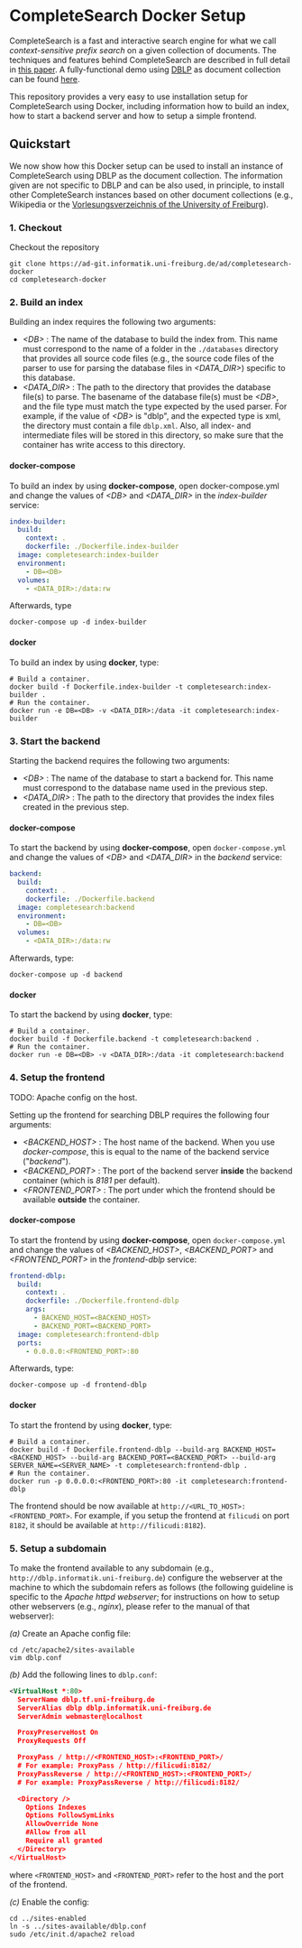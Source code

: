 # CompleteSearch Docker Setup

CompleteSearch is a fast and interactive search engine for what we call *context-sensitive prefix search* on a given collection of documents.
The techniques and features behind CompleteSearch are described in full detail in [this paper](https://pdfs.semanticscholar.org/ba12/7643fadeed05eed91b0714a5f85444e8df71.pdf).
A fully-functional demo using [DBLP](https://dblp.uni-trier.de/) as document collection can be found [here](http://dblp.informatik.uni-freiburg.de).

This repository provides a very easy to use installation setup for CompleteSearch using Docker, including information how to build an index, how to start a backend server and how to setup a simple frontend.

## Quickstart

We now show how this Docker setup can be used to install an instance of CompleteSearch using DBLP as the document collection.
The information given are not specific to DBLP and can be also used, in principle, to install other CompleteSearch instances based on other document collections (e.g., Wikipedia or the [Vorlesungsverzeichnis of the University of Freiburg](http://vvz.tf.uni-freiburg.de/)).  

### 1. Checkout
Checkout the repository

    git clone https://ad-git.informatik.uni-freiburg.de/ad/completesearch-docker
    cd completesearch-docker                                                      

### 2. Build an index

Building an index requires the following two arguments:
* *<DB\>* :
The name of the database to build the index from.
This name must correspond to the name of a folder in the `./databases` directory that provides all source code files (e.g., the source code files of the parser to use for parsing the database files in *<DATA_DIR>*) specific to this database.
* *<DATA_DIR\>* :
The path to the directory that provides the database file(s) to parse.
The basename of the database file(s) must be *<DB\>*, and the file type must match the type expected by the used parser.
For example, if the value of *<DB\>* is "dblp", and the expected type is xml, the directory must contain a file `dblp.xml`.
Also, all index- and intermediate files will be stored in this directory, so make sure that the container has write access to this directory.

#### docker-compose

To build an index by using **docker-compose**, open docker-compose.yml and change the values of *<DB\>* and *<DATA_DIR\>* in the *index-builder* service:
```yml
index-builder:
  build:
    context: .
    dockerfile: ./Dockerfile.index-builder
  image: completesearch:index-builder
  environment:
    - DB=<DB>
  volumes:
    - <DATA_DIR>:/data:rw
```
Afterwards, type

    docker-compose up -d index-builder

#### docker

To build an index by using **docker**, type:

    # Build a container.
    docker build -f Dockerfile.index-builder -t completesearch:index-builder .
    # Run the container.
    docker run -e DB=<DB> -v <DATA_DIR>:/data -it completesearch:index-builder

### 3. Start the backend

Starting the backend requires the following two arguments:
* *<DB\>* :
The name of the database to start a backend for.
This name must correspond to the database name used in the previous step.
* *<DATA_DIR\>* :
The path to the directory that provides the index files created in the previous step.

#### docker-compose
To start the backend by using **docker-compose**, open `docker-compose.yml` and change the values of *<DB\>* and *<DATA_DIR\>* in the *backend* service:

```yml
backend:
  build:
    context: .
    dockerfile: ./Dockerfile.backend
  image: completesearch:backend
  environment:
    - DB=<DB>
  volumes:
    - <DATA_DIR>:/data:rw
```
Afterwards, type:

    docker-compose up -d backend

#### docker
To start the backend by using **docker**, type:

    # Build a container.
    docker build -f Dockerfile.backend -t completesearch:backend .
    # Run the container.
    docker run -e DB=<DB> -v <DATA_DIR>:/data -it completesearch:backend

### 4. Setup the frontend

TODO: Apache config on the host.

Setting up the frontend for searching DBLP requires the following four arguments:
* *<BACKEND_HOST\>* :
The host name of the backend. When you use *docker-compose*, this is equal to the name of the backend service ("*backend*").
* *<BACKEND_PORT\>* :
The port of the backend server **inside** the backend container (which is *8181* per default).
* *<FRONTEND_PORT\>* :
The port under which the frontend should be available **outside** the container.

#### docker-compose
To start the frontend by using **docker-compose**, open `docker-compose.yml` and change the values of *<BACKEND_HOST\>*, *<BACKEND_PORT\>* and *<FRONTEND_PORT\>* in the *frontend-dblp* service:

```yml
frontend-dblp:
  build:
    context: .
    dockerfile: ./Dockerfile.frontend-dblp
    args:
      - BACKEND_HOST=<BACKEND_HOST>
      - BACKEND_PORT=<BACKEND_PORT>
  image: completesearch:frontend-dblp
  ports:
    - 0.0.0.0:<FRONTEND_PORT>:80
```
Afterwards, type:

    docker-compose up -d frontend-dblp

#### docker
To start the frontend by using **docker**, type:

    # Build a container.
    docker build -f Dockerfile.frontend-dblp --build-arg BACKEND_HOST=<BACKEND_HOST> --build-arg BACKEND_PORT=<BACKEND_PORT> --build-arg SERVER_NAME=<SERVER_NAME> -t completesearch:frontend-dblp .
    # Run the container.
    docker run -p 0.0.0.0:<FRONTEND_PORT>:80 -it completesearch:frontend-dblp

The frontend should be now available at `http://<URL_TO_HOST>:<FRONTEND_PORT>`. For example, if you setup the frontend at `filicudi` on port `8182`, it should be available at `http://filicudi:8182`).

### 5. Setup a subdomain

To make the frontend available to any subdomain (e.g., `http://dblp.informatik.uni-freiburg.de`) configure the webserver at the machine to which the subdomain refers as follows (the following guideline is specific to the *Apache httpd webserver*; for instructions on how to setup other webservers (e.g., *nginx*), please refer to the manual of that webserver):

*(a)* Create an Apache config file:
```
cd /etc/apache2/sites-available
vim dblp.conf
```

*(b)* Add the following lines to `dblp.conf`:

```xml
<VirtualHost *:80>
  ServerName dblp.tf.uni-freiburg.de
  ServerAlias dblp dblp.informatik.uni-freiburg.de
  ServerAdmin webmaster@localhost

  ProxyPreserveHost On
  ProxyRequests Off

  ProxyPass / http://<FRONTEND_HOST>:<FRONTEND_PORT>/
  # For example: ProxyPass / http://filicudi:8182/
  ProxyPassReverse / http://<FRONTEND_HOST>:<FRONTEND_PORT>/
  # For example: ProxyPassReverse / http://filicudi:8182/

  <Directory />
    Options Indexes
    Options FollowSymLinks
    AllowOverride None
    #Allow from all
    Require all granted
  </Directory>
</VirtualHost>
```

where `<FRONTEND_HOST>` and `<FRONTEND_PORT>` refer to the host and the port of the frontend.

*(c)* Enable the config:

```
cd ../sites-enabled
ln -s ../sites-available/dblp.conf
sudo /etc/init.d/apache2 reload
```

